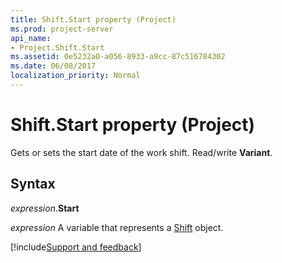 ```yaml
---
title: Shift.Start property (Project)
ms.prod: project-server
api_name:
- Project.Shift.Start
ms.assetid: 0e5232a0-a056-8933-a9cc-87c516784302
ms.date: 06/08/2017
localization_priority: Normal
---
```



# Shift.Start property (Project)

Gets or sets the start date of the work shift. Read/write  **Variant**.


## Syntax

_expression_.**Start**

_expression_ A variable that represents a [Shift](./Project.Shift.md) object.

[!include[Support and feedback](~/includes/feedback-boilerplate.md)]